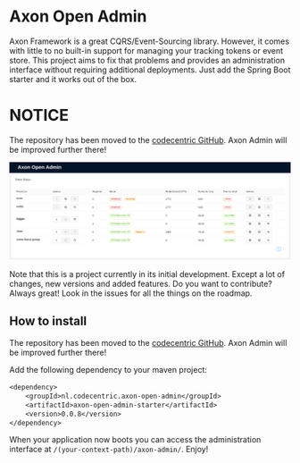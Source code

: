 # Axon Open Admin

Axon Framework is a great CQRS/Event-Sourcing library. However, it comes with little to no built-in support for managing your tracking tokens or event store. 
This project aims to fix that problems and provides an administration interface without requiring additional deployments. Just add the Spring Boot starter and it works out of the box.

# NOTICE
The repository has been moved to the [codecentric GitHub](https://github.com/codecentricnl/axon-open-admin). Axon Admin will be improved further there! 

![](teaser.png)


Note that this is a project currently in its initial development. Except a lot of changes, new versions and added features. Do you want to contribute? Always great! Look in the issues for all the things on the roadmap. 

## How to install

The repository has been moved to the [codecentric GitHub](https://github.com/codecentricnl/axon-open-admin). Axon Admin will be improved further there!

Add the following dependency to your maven project:

```
<dependency>
    <groupId>nl.codecentric.axon-open-admin</groupId>
    <artifactId>axon-open-admin-starter</artifactId>
    <version>0.0.8</version>
</dependency>
```

When your application now boots you can access the administration interface at `/(your-context-path)/axon-admin/`. Enjoy!
